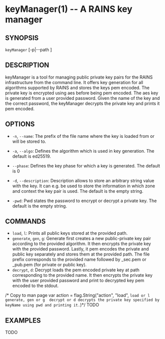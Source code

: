 keyManager(1) -- A RAINS key manager
=================================

## SYNOPSIS

`keyManager` [-p|--path <path>] <command> 

## DESCRIPTION

keyManager is a tool for managing public private key pairs for the RAINS infrastructure from the
command line. It offers key generation for all algorithms supported by RAINS and stores the keys pem
encoded. The private key is encrypted using aes before being pem encoded. The aes key is generated
from a user provided password. Given the name of the key and the correct password, the keyManager
decrypts the private key and prints it pem encoded.

## OPTIONS

* `-n`, `--name`:
    The prefix of the file name where the key is loaded from or will be stored to.

* `-a`, `--algo`:
    Defines the algorithm which is used in key generation. The default is ed25519.

* `--phase`:
    Defines the key phase for which a key is generated. The default is 0
* `-d`, `--description`:
    Description allows to store an arbitrary string value with the key. It can e.g. be used to store
    the information in which zone and context the key pair is used. The default is the empty string.
* `-pwd`:
    Pwd states the password to encrypt or decrypt a private key. The default is the empty string.

## COMMANDS
* `load`, `l`:
    Prints all public keys stored at the provided path.
* `generate`, `gen`, `g`:
    Generate first creates a new public-private key pair according to the provided algorithm. It
    then encrypts the private key with the provided password. Lastly, it pem encodes the private and
    public key separately and stores them at the provided path. The file prefix corresponds to the
    provided name followed by _sec.pem or _pub.pem (for private or public key).
* `decrypt`, `d`:
    Decrypt loads the pem encoded private key at path corresponding to the provided name. It then
    encrypts the private key with the user provided password and print to decrypted key pem encoded
    to the stdout.

/* Copy to man page
var action = flag.String("action", "load", `load or l 
generate, gen or g 
decrypt or d decrypts the private key specified by keyName using pwd and printing it.`)*/
    TODO

## EXAMPLES

TODO
